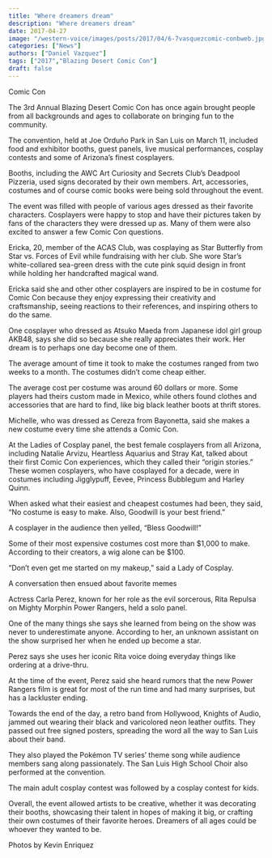 ```yaml
---
title: "Where dreamers dream"
description: "Where dreamers dream"
date: 2017-04-27
image: "/western-voice/images/posts/2017/04/6-7vasquezcomic-conbweb.jpg"
categories: ["News"]
authors: ["Daniel Vazquez"]
tags: ["2017","Blazing Desert Comic Con"]
draft: false
---
```

Comic Con

The 3rd Annual Blazing Desert Comic Con has once again brought people from all backgrounds and ages to collaborate on bringing fun to the community.

The convention, held at Joe Orduño Park in San Luis on March 11, included food and exhibitor booths, guest panels, live musical performances, cosplay contests and some of Arizona’s finest cosplayers.

Booths, including the AWC Art Curiosity and Secrets Club’s Deadpool Pizzeria, used signs decorated by their own members. Art, accessories, costumes and of course comic books were being sold throughout the event.

The event was filled with people of various ages dressed as their favorite characters. Cosplayers were happy to stop and have their pictures taken by fans of the characters they were dressed up as. Many of them were also excited to answer a few Comic Con questions.

Ericka, 20, member of the ACAS Club, was cosplaying as Star Butterfly from Star vs. Forces of Evil while fundraising with her club. She wore Star’s white-collared sea-green dress with the cute pink squid design in front while holding her handcrafted magical wand.

Ericka said she and other other cosplayers are inspired to be in costume for Comic Con because they enjoy expressing their creativity and craftsmanship, seeing reactions to their references, and inspiring others to do the same.

One cosplayer who dressed as Atsuko Maeda from Japanese idol girl group AKB48, says she did so because she really appreciates their work. Her dream is to perhaps one day become one of them.

The average amount of time it took to make the costumes ranged from two weeks to a month. The costumes didn’t come cheap either.

The average cost per costume was around 60 dollars or more. Some players had theirs custom made in Mexico, while others found clothes and accessories that are hard to find, like big black leather boots at thrift stores.

Michelle, who was dressed as Cereza from Bayonetta, said she makes a new costume every time she attends a Comic Con.

At the Ladies of Cosplay panel, the best female cosplayers from all Arizona, including Natalie Arvizu, Heartless Aquarius and Stray Kat, talked about their first Comic Con experiences, which they called their “origin stories.” These women cosplayers, who have cosplayed for a decade, were in costumes including Jigglypuff, Eevee, Princess Bubblegum and Harley Quinn.

When asked what their easiest and cheapest costumes had been, they said, “No costume is easy to make. Also, Goodwill is your best friend.”

A cosplayer in the audience then yelled, “Bless Goodwill!”

Some of their most expensive costumes cost more than $1,000 to make. According to their creators, a wig alone can be $100.

“Don’t even get me started on my makeup,” said a Lady of Cosplay.

A conversation then ensued about favorite memes

Actress Carla Perez, known for her role as the evil sorcerous, Rita Repulsa on Mighty Morphin Power Rangers, held a solo panel.

One of the many things she says she learned from being on the show was never to underestimate anyone. According to her, an unknown assistant on the show surprised her when he ended up become a star.

Perez says she uses her iconic Rita voice doing everyday things like ordering at a drive-thru.

At the time of the event, Perez said she heard rumors that the new Power Rangers film is great for most of the run time and had many surprises, but has a lackluster ending.

Towards the end of the day, a retro band from Hollywood, Knights of Audio, jammed out wearing their black and varicolored neon leather outfits. They passed out free signed posters, spreading the word all the way to San Luis about their band.

They also played the Pokémon TV series’ theme song while audience members sang along passionately. The San Luis High School Choir also performed at the convention.

The main adult cosplay contest was followed by a cosplay contest for kids.

Overall, the event allowed artists to be creative, whether it was decorating their booths, showcasing their talent in hopes of making it big, or crafting their own costumes of their favorite heroes. Dreamers of all ages could be whoever they wanted to be.

Photos by Kevin Enriquez